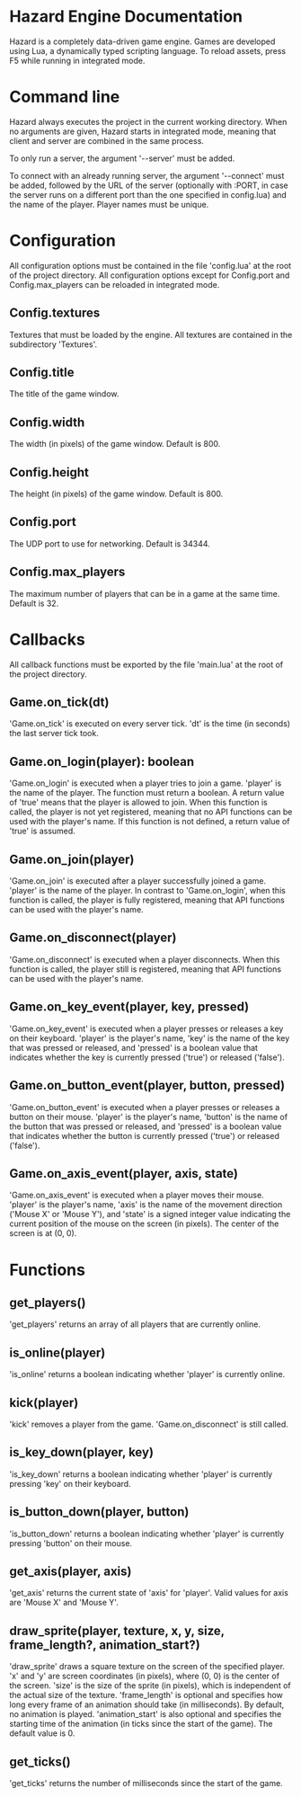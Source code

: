 # Hazard Engine Documentation
Hazard is a completely data-driven game engine. Games are developed using Lua, a dynamically typed
scripting language. To reload assets, press F5 while running in integrated mode.

# Command line
Hazard always executes the project in the current working directory.
When no arguments are given, Hazard starts in integrated mode, meaning that client and server are
combined in the same process.

To only run a server, the argument '--server' must be added.

To connect with an already running server, the argument '--connect' must be added, followed by the
URL of the server (optionally with :PORT, in case the server runs on a different port than the one
specified in config.lua) and the name of the player. Player names must be unique.

# Configuration
All configuration options must be contained in the file 'config.lua' at the root of the project
directory. All configuration options except for Config.port and Config.max_players can be reloaded
in integrated mode.

## Config.textures
Textures that must be loaded by the engine. All textures are contained in the subdirectory
'Textures'.
## Config.title
The title of the game window.
## Config.width
The width (in pixels) of the game window. Default is 800.
## Config.height
The height (in pixels) of the game window. Default is 800.
## Config.port
The UDP port to use for networking. Default is 34344.
## Config.max_players
The maximum number of players that can be in a game at the same time. Default is 32.

# Callbacks
All callback functions must be exported by the file 'main.lua' at the root of the project
directory.

## Game.on_tick(dt)
'Game.on_tick' is executed on every server tick. 'dt' is the time (in seconds) the last server tick
took.
## Game.on_login(player): boolean
'Game.on_login' is executed when a player tries to join a game. 'player' is the name of the player.
The function must return a boolean. A return value of 'true' means that the player is allowed to
join. When this function is called, the player is not yet registered, meaning that no API functions
can be used with the player's name. If this function is not defined, a return value of 'true' is
assumed.
## Game.on_join(player)
'Game.on_join' is executed after a player successfully joined a game. 'player' is the name of the
player. In contrast to 'Game.on_login', when this function is called, the player is fully
registered, meaning that API functions can be used with the player's name.
## Game.on_disconnect(player)
'Game.on_disconnect' is executed when a player disconnects. When this function is called, the
player still is registered, meaning that API functions can be used with the player's name.
## Game.on_key_event(player, key, pressed)
'Game.on_key_event' is executed when a player presses or releases a key on their keyboard. 'player'
is the player's name, 'key' is the name of the key that was pressed or released, and 'pressed' is a
boolean value that indicates whether the key is currently pressed ('true') or released ('false').
## Game.on_button_event(player, button, pressed)
'Game.on_button_event' is executed when a player presses or releases a button on their mouse.
'player' is the player's name, 'button' is the name of the button that was pressed or released, and
'pressed' is a boolean value that indicates whether the button is currently pressed ('true') or
released ('false').
## Game.on_axis_event(player, axis, state)
'Game.on_axis_event' is executed when a player moves their mouse. 'player' is the player's name,
'axis' is the name of the movement direction ('Mouse X' or 'Mouse Y'), and 'state' is a signed
integer value indicating the current position of the mouse on the screen (in pixels). The center of
the screen is at (0, 0).

# Functions
## get_players()
'get_players' returns an array of all players that are currently online.
## is_online(player)
'is_online' returns a boolean indicating whether 'player' is currently online.
## kick(player)
'kick' removes a player from the game. 'Game.on_disconnect' is still called.
## is_key_down(player, key)
'is_key_down' returns a boolean indicating whether 'player' is currently pressing 'key' on their
keyboard.
## is_button_down(player, button)
'is_button_down' returns a boolean indicating whether 'player' is currently pressing 'button' on
their mouse.
## get_axis(player, axis)
'get_axis' returns the current state of 'axis' for 'player'. Valid values for axis are 'Mouse X'
and 'Mouse Y'.
## draw_sprite(player, texture, x, y, size, frame_length?, animation_start?)
'draw_sprite' draws a square texture on the screen of the specified player. 'x' and 'y' are screen
coordinates (in pixels), where (0, 0) is the center of the screen. 'size' is the size of the
sprite (in pixels), which is independent of the actual size of the texture. 'frame_length' is
optional and specifies how long every frame of an animation should take (in milliseconds). By
default, no animation is played. 'animation_start' is also optional and specifies the starting
time of the animation (in ticks since the start of the game). The default value is 0.
## get_ticks()
'get_ticks' returns the number of milliseconds since the start of the game.
